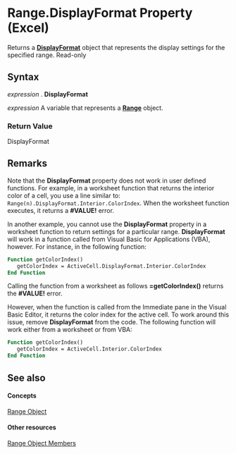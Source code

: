 
# Range.DisplayFormat Property (Excel)

Returns a  **[DisplayFormat](c70b5d7f-adf1-e539-a32d-12c920af7c7e.md)** object that represents the display settings for the specified range. Read-only


## Syntax

 _expression_ . **DisplayFormat**

 _expression_ A variable that represents a **[Range](b8207778-0dcc-4570-1234-f130532cc8cd.md)** object.


### Return Value

DisplayFormat


## Remarks

Note that the  **DisplayFormat** property does not work in user defined functions. For example, in a worksheet function that returns the interior color of a cell, you use a line similar to: `Range(n).DisplayFormat.Interior.ColorIndex`. When the worksheet function executes, it returns a  **#VALUE!** error.

In another example, you cannot use the  **DisplayFormat** property in a worksheet function to return settings for a particular range. **DisplayFormat** will work in a function called from Visual Basic for Applications (VBA), however. For instance, in the following function:




```vb
Function getColorIndex()
   getColorIndex = ActiveCell.DisplayFormat.Interior.ColorIndex
End Function
```

Calling the function from a worksheet as follows  **=getColorIndex()** returns the **#VALUE!** error.

However, when the function is called from the Immediate pane in the Visual Basic Editor, it returns the color index for the active cell. To work around this issue, remove  **DisplayFormat** from the code. The following function will work either from a worksheet or from VBA:




```vb
Function getColorIndex()
   getColorIndex = ActiveCell.Interior.ColorIndex
End Function
```


## See also


#### Concepts


[Range Object](b8207778-0dcc-4570-1234-f130532cc8cd.md)
#### Other resources


[Range Object Members](4336bf81-1e63-7e44-1792-baf366a027a7.md)
